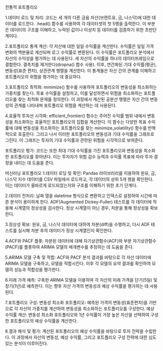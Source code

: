 전통적 포트폴리오

1.데이터 로드 및 처리:
코드는 세 개의 다른 금융 자산(브렌트유, 금, 나스닥)에 대한 데이터를 로드한다.
.head() 함수를 사용하여 각 데이터셋의 첫 5행을 출력한다.
이 부분은 데이터의 구조를 이해하고, 누락된 값이나 이상치 등 데이터를 검증하기 위한 초반단계이다.

2.포트폴리오 통계 계산:
각 자산에 대한 일일 수익률을 계산한다. 수익률은 일일 가격 변화의 백분율로 계산되며 로그 수익률로 변환된다.
이 수익률은 포트폴리오 분석에서 자산의 수익성을 평가하는 데 사용된다.
세 자산의 수익률을 하나의 데이터프레임으로 결합한다.
결측치를 제거한다(dropna() 함수 사용).
이후, 연간화된 기대 수익률(평균), 변동성(표준 편차), 상관관계 행렬을 계산한다. 이 통계들은 자산 간의 관계를 이해하고 포트폴리오의 위험을 평가하는 데 중요하다.

3.포트폴리오 최적화:
minimize() 함수를 사용하여 포트폴리오의 변동성을 최소화하는 가중치를 찾는다.
목표 수익률을 설정하고, 이를 달성하면서 위험을 최소화하는 포트폴리오를 찾는 최적화 문제를 정의한다.
이 과정에서 계산된 공분산 행렬은 자산 간의 변동성의 관계를 나타내며 포트폴리오 위험을 계산하는 데 사용된다.

4.효율적 투자선 시각화:
efficient_frontier() 함수는 주어진 수익률 범위 내에서 변동성을 최소화하는 효율적인 포트폴리오의 집합을 계산한다.
이 함수는 다양한 목표 수익률에 대해 변동성을 최소화하는 포트폴리오를 찾는 minimize_volatility() 함수를 반복적으로 호출한다.
그리고 나서 이러한 포트폴리오의 변동성과 기대 수익률을 그래프로 그린다. 이 그래프는 투자의 기대 수익률과 관련된 위험을 시각적으로 보여준다.

포트폴리오 평가:
코드는 또한 최대 기대 수익률을 가진 포트폴리오와 변동성을 최소화한 포트폴리오를 찾아낸다.
이는 투자자가 위험 감수 능력과 수익률 목표에 따라 투자 결정을 내리는 데 도움을 준다.


머신러닝 포트폴리오
1.데이터 로딩 및 확인: Pandas 라이브러리를 이용하여 원유, 금, 나스닥 지수 데이터를 CSV 파일에서 로드하고, 각 데이터의 상위 5개 행을 확인한다. 이는 데이터가 올바르게 로드되었는지와 구조를 이해하기 위한 초기 단계다.

2.데이터 전처리:
날짜 열을 datetime 형식으로 변환하고 인덱스로 설정하여 시간에 따른 분석이 용이하게 한다.
ADF(Augmented Dickey-Fuller) 테스트를 각 데이터에 적용해 시계열의 정상성을 검사한다. 정상 시계열이 아닌 경우, 차분을 통해 정상성을 확보한다.

3.정상성 확보: 원유, 금, 나스닥 데이터에 대하여 차분(diff)을 수행하고, 다시 ADF 테스트를 실시해 차분 후의 데이터가 정상 시계열인지 확인한다.

4.ACF와 PACF 플롯: 차분된 데이터에 대해 자기상관함수(ACF)와 부분 자기상관함수(PACF)를 플롯하여 ARIMA 모델의 매개변수를 추정하는 데 도움을 준다.

5.ARIMA 모델 구축 및 적합: ACF와 PACF 분석 결과를 바탕으로 각 자산 데이터에 ARIMA 모델을 구축하고, 모델을 적합시킨다. 이후 각 모델의 요약 결과를 확인하여 모델의 성능과 적합성을 평가한다.

6.미래 가격 예측: 구축한 ARIMA 모델을 이용하여 각 자산의 미래 가격을 단기(5일) 및 장기(1년)로 예측한다. 이는 향후 자산 가격의 변동성과 예상 수익률을 평가하는 데 사용된다.

7.포트폴리오 구성:
변동성 최소화 포트폴리오: 예측된 가격의 변동성(표준편차)을 기반으로 각 자산의 가중치를 계산하여 변동성을 최소화하는 포트폴리오를 구성한다.
예상 수익률 계산: 변동성 최소화 포트폴리오와 1년 수익률이 가장 높은 자산을 선택하여 구성한 포트폴리오의 예상 수익률을 계산한다.

8.결과 해석 및 평가: 계산된 포트폴리오의 예상 수익률을 바탕으로 투자 전략을 수립한다. 이 과정에서 자산의 변동성, 예상 수익률, 그리고 포트폴리오 구성 전략에 대한 심도 있는 분석이 이루어진다.
